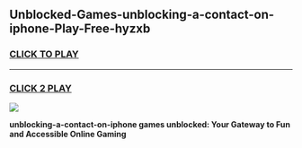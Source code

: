
## Unblocked-Games-unblocking-a-contact-on-iphone-Play-Free-hyzxb
<h3>
<a href="https://premium76.site?title=unblocking-a-contact-on-iphone&ref=23A">CLICK TO PLAY</a></h3>
<hr>

<h3>
<a href="https://premium76.site?title=unblocking-a-contact-on-iphone&ref=23A">CLICK 2 PLAY</a>
  
</h3>

<a href="https://premium76.site?title=unblocking-a-contact-on-iphone&ref=23A"><img src="https://clearcache.store/games.png"></a>


**unblocking-a-contact-on-iphone games unblocked: Your Gateway to Fun and Accessible Online Gaming**
